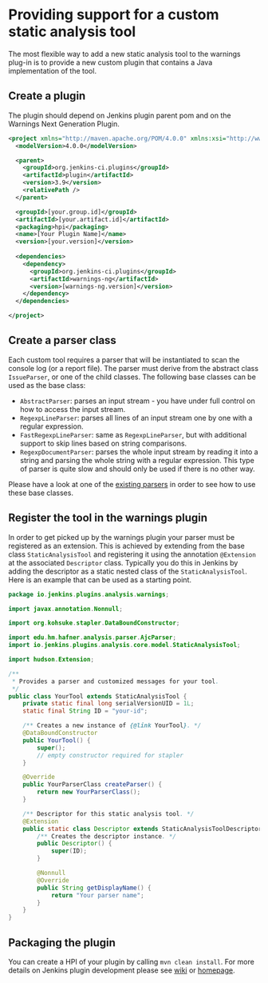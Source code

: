 # Providing support for a custom static analysis tool
 
The most flexible way to add a new static analysis tool to the warnings plug-in is to provide a new custom plugin that 
contains a Java implementation of the tool. 

## Create a plugin

The plugin should depend on Jenkins plugin parent pom and on the Warnings Next Generation Plugin.

```xml
<project xmlns="http://maven.apache.org/POM/4.0.0" xmlns:xsi="http://www.w3.org/2001/XMLSchema-instance" xsi:schemaLocation="http://maven.apache.org/POM/4.0.0 http://maven.apache.org/maven-v4_0_0.xsd">
  <modelVersion>4.0.0</modelVersion>

  <parent>
    <groupId>org.jenkins-ci.plugins</groupId>
    <artifactId>plugin</artifactId>
    <version>3.9</version>
    <relativePath />
  </parent>

  <groupId>[your.group.id]</groupId>
  <artifactId>[your.artifact.id]</artifactId>
  <packaging>hpi</packaging>
  <name>[Your Plugin Name]</name>
  <version>[your.version]</version>
   
  <dependencies>
    <dependency>
      <groupId>org.jenkins-ci.plugins</groupId>
      <artifactId>warnings-ng</artifactId>
      <version>[warnings-ng.version]</version>
    </dependency>
  </dependencies>

</project>
```

## Create a parser class

Each custom tool requires a parser that will be instantiated to scan the console log (or a report file). The parser 
must derive from the abstract class `IssueParser`, or one of the child classes. 
The following base classes can be used as the base class:

- `AbstractParser`: parses an input stream - you have under full control on how to access the input stream.
- `RegexpLineParser`: parses all lines of an input stream one by one with a regular expression.
- `FastRegexpLineParser`: same as `RegexpLineParser`, but with additional support to skip lines based on string comparisons.
- `RegexpDocumentParser`: parses the whole input stream by reading it into a string and parsing the whole string 
with a regular expression. This type of parser is quite slow and should only be used if there is no other way.
  
Please have a look at one of the 
[existing parsers](https://github.com/jenkinsci/analysis-model/tree/master/src/main/java/edu/hm/hafner/analysis/parser)
in order to see how to use these base classes.

## Register the tool in the warnings plugin

In order to get picked up by the warnings plugin your parser must be registered as an extension.
This is achieved by extending from the base class `StaticAnalysisTool` and registering it using the annotation 
`@Extension` at the associated `Descriptor` class. Typically you do this in Jenkins by adding the descriptor as a
static nested class of the `StaticAnalysisTool`. Here is an example that can be used as a starting point. 

```java
package io.jenkins.plugins.analysis.warnings;

import javax.annotation.Nonnull;

import org.kohsuke.stapler.DataBoundConstructor;

import edu.hm.hafner.analysis.parser.AjcParser;
import io.jenkins.plugins.analysis.core.model.StaticAnalysisTool;

import hudson.Extension;

/**
 * Provides a parser and customized messages for your tool.
 */
public class YourTool extends StaticAnalysisTool {
    private static final long serialVersionUID = 1L;
    static final String ID = "your-id";

    /** Creates a new instance of {@link YourTool}. */
    @DataBoundConstructor
    public YourTool() {
        super();
        // empty constructor required for stapler
    }

    @Override
    public YourParserClass createParser() {
        return new YourParserClass();
    }

    /** Descriptor for this static analysis tool. */
    @Extension
    public static class Descriptor extends StaticAnalysisToolDescriptor {
        /** Creates the descriptor instance. */
        public Descriptor() {
            super(ID);
        }

        @Nonnull
        @Override
        public String getDisplayName() {
            return "Your parser name";
        }
    }
}
``` 

## Packaging the plugin

You can create a HPI of your plugin by calling `mvn clean install`. For more details on Jenkins plugin development
please see [wiki](https://wiki.jenkins.io/display/JENKINS/Extend+Jenkins) 
or [homepage](https://jenkins.io/doc/developer/).  
